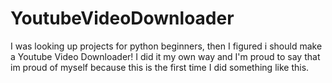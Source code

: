 # YoutubeVideoDownloader

I was looking up projects for python beginners, then I figured i should make a Youtube Video Downloader! I did it my own way and I'm proud to say that im proud of myself because this is the first time I did something like this.
